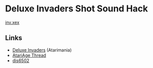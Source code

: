 # Deluxe Invaders Shot Sound Hack

[inv.xex](https://github.com/lybrown/deluxe/raw/master/inv.xex)

## Links

* [Deluxe Invaders](http://www.atarimania.com/game-atari-400-800-xl-xe-deluxe-invaders_1573.html) (Atarimania)
* [AtariAge Thread](http://atariage.com/forums/topic/229944-deluxe-invaders-hack-request/)
* [dis6502](http://www.atarimax.com/dis6502/)
